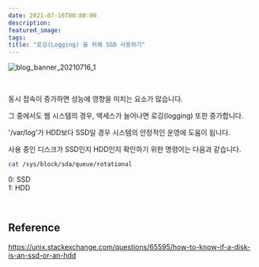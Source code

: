 ```yaml
---
date: 2021-07-16T00:00:00
description: 
featured_image: 
tags: 
title: "로깅(Logging) 을 위해 SSD 사용하기"
---
```


![blog_banner_20210716_1](https://github.com/user-attachments/assets/f67e86aa-9ab5-457a-8764-2e730301a1aa)

<br>

동시 접속이 증가하면 성능에 영향을 미치는 요소가 많습니다.

그 중에서도 웹 시스템의 경우, 액세스가 늘어나면 로깅(logging) 또한 증가합니다.

'/var/log'가 HDD보다 SSD일 경우 시스템의 안정적인 운영에 도움이 됩니다.

사용 중인 디스크가 SSD인지 HDD인지 확인하기 위한 명령어는 다음과 같습니다.

```bash
cat /sys/block/sda/queue/rotational
```
0: SSD <br>
1: HDD <br>

<br>

## Reference
https://unix.stackexchange.com/questions/65595/how-to-know-if-a-disk-is-an-ssd-or-an-hdd
